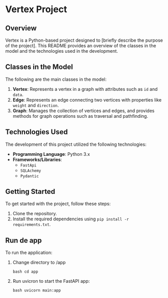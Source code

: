 # Vertex Project

## Overview
Vertex is a Python-based project designed to [briefly describe the purpose of the project]. This README provides an overview of the classes in the model and the technologies used in the development.

## Classes in the Model
The following are the main classes in the model:

1. **Vertex**: Represents a vertex in a graph with attributes such as `id` and `data`.
2. **Edge**: Represents an edge connecting two vertices with properties like `weight` and `direction`.
3. **Graph**: Manages the collection of vertices and edges, and provides methods for graph operations such as traversal and pathfinding.

## Technologies Used
The development of this project utilized the following technologies:

- **Programming Language**: Python 3.x
- **Frameworks/Libraries**:
  - `FastApi`
  - `SQLAchemy`
  - `Pydantic`

## Getting Started
To get started with the project, follow these steps:
1. Clone the repository.
2. Install the required dependencies using `pip install -r requirements.txt`.

## Run de app
To run the application:
1. Change directory to /app

    ```bash cd app```

2. Run uvicron to start the FastAPI app:

    ```bash uvicorn main:app```

